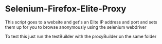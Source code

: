 # Selenium-Firefox-Elite-Proxy
This script goes to a website and get's an Elite IP address and port and sets them up for you to browse anonymously using the selenium webdriver

To test this just run the testBuilder with the proxyBuilder on the same folder
